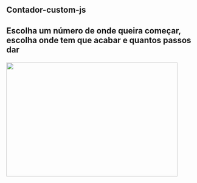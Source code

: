 
<h2>Contador-custom-js<h2>
<p>Escolha um número de onde queira começar, escolha onde tem que acabar e quantos passos dar<p>
<img src="
https://media.giphy.com/media/YQalsa4ZtnbOEGT580/giphy.gif" width="450" height="300" />

